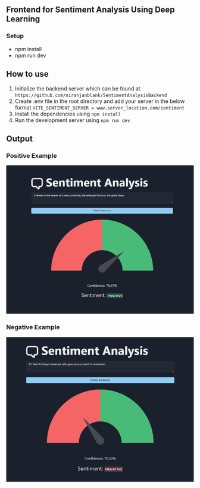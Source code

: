 ## Frontend for Sentiment Analysis Using Deep Learning
### Setup
* npm install
* npm run dev

## How to use
1. Initialize the backend server which can be found at `https://github.com/niranjanblank/SentimentAnalysisBackend`
2. Create .env file in the root directory and add your server in the below format
`VITE_SENTIMENT_SERVER = www.server_location.com/sentiment`
3. Install the dependencies using `npm install`
4. Run the development server using `npm run dev`

## Output
### Positive Example
![Positive Example](screenshots/positive.png)

### Negative Example
![Negative Example](screenshots/negative.png)